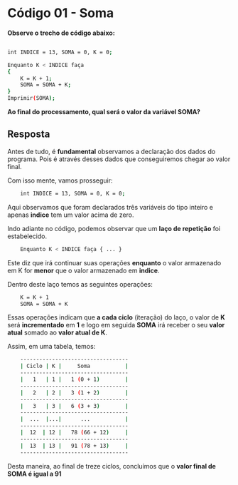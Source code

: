 # Código 01 - Soma

**Observe o trecho de código abaixo:**
```bash

int INDICE = 13, SOMA = 0, K = 0;

Enquanto K < INDICE faça 
{ 
    K = K + 1; 
    SOMA = SOMA + K; 
}
Imprimir(SOMA);
```

**Ao final do processamento, qual será o valor da variável SOMA?**
## Resposta

Antes de tudo, é **fundamental** observamos a declaração dos dados do programa. Pois é através desses dados que conseguiremos chegar ao valor final.

Com isso mente, vamos prosseguir:

```bash
    int INDICE = 13, SOMA = 0, K = 0;
```
Aqui observamos que foram declarados três variáveis do tipo inteiro e apenas **indice** tem um valor acima de zero. 

Indo adiante no código, podemos observar que um **laço de repetição** foi estabelecido. 

```bash
    Enquanto K < INDICE faça { ... }
```
Este diz que irá continuar suas operações **enquanto** o valor armazenado em K for **menor** que o valor armazenado em **indice**.

Dentro deste laço temos as seguintes operações:

```bash
    K = K + 1
    SOMA = SOMA + K
```
Essas operações indicam que **a cada ciclo** (iteração) do laço, o valor de **K** será **incrementado** em **1** e logo em seguida **SOMA** irá receber o seu **valor atual** somado ao **valor atual de K**.

Assim, em uma tabela, temos:

```bash
    ----------------------------------
    | Ciclo | K |     Soma           |
    ----------------------------------
    |   1   | 1 |   1 (0 + 1)        |
    ----------------------------------
    |   2   | 2 |   3 (1 + 2)        |
    ----------------------------------
    |   3   | 3 |   6 (3 + 3)        |
    ----------------------------------
    |  ...  |...|      ...           | 
    ----------------------------------
    |  12  | 12 |   78 (66 + 12)     |
    ----------------------------------
    |  13  | 13 |   91 (78 + 13)     |
    ----------------------------------
```
Desta maneira, ao final de treze ciclos, concluímos que o **valor final de SOMA é igual a 91**
